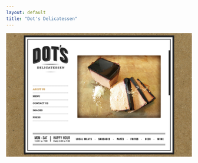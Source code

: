 ```yaml
---
layout: default
title: "Dot's Delicatessen"
---
```

[![Dots](/assets/portfolio/dots.png)](/assets/portfolio/dots.png)

